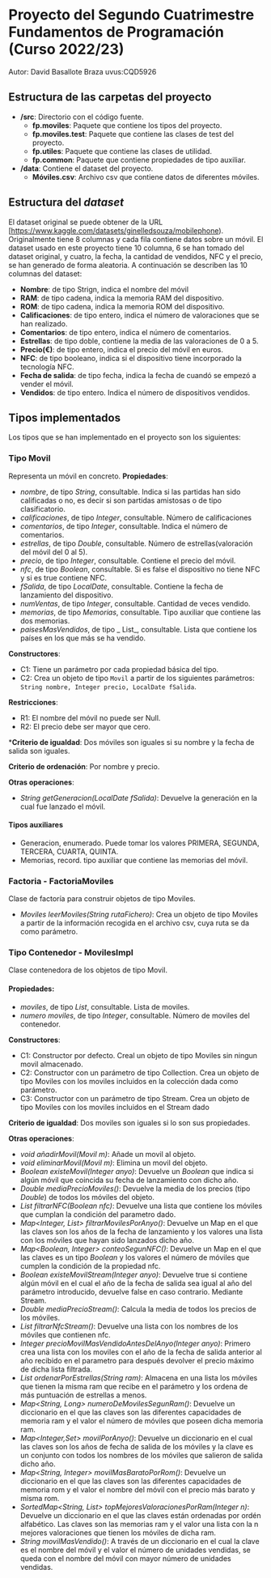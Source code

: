 # Proyecto del Segundo Cuatrimestre Fundamentos de Programación (Curso 2022/23)
Autor: David Basallote Braza   uvus:CQD5926

## Estructura de las carpetas del proyecto

* **/src**: Directorio con el código fuente.
  * **fp.moviles**: Paquete que contiene los tipos del proyecto.
  * **fp.moviles.test**: Paquete que contiene las clases de test del proyecto.
  * **fp.utiles**:  Paquete que contiene las clases de utilidad.
  * **fp.common**:  Paquete que contiene propiedades de tipo auxiliar. 
* **/data**: Contiene el dataset del proyecto.
    * **Móviles.csv**: Archivo csv que contiene datos de diferentes móviles.
    
## Estructura del *dataset*

El dataset original se puede obtener de la URL [https://www.kaggle.com/datasets/ginelledsouza/mobilephone). Originalmente tiene 8 columnas y cada fila contiene datos sobre un móvil. El dataset usado en este proyecto tiene 10 columna, 6 se han tomado del dataset original, y cuatro, la fecha, la cantidad de vendidos, NFC y el precio, se han generado de forma aleatoria. A continuación se describen las 10 columnas del dataset:

* **Nombre**: de tipo Strign, indica el nombre del móvil
* **RAM**: de tipo cadena, indica la memoria RAM del dispositivo.
* **ROM**: de tipo cadena, indica la memoria ROM del dispositivo.
* **Calificaciones**: de tipo entero, indica el número de valoraciones que se han realizado.
* **Comentarios**: de tipo entero, indica el número de comentarios.
* **Estrellas**: de tipo doble, contiene la media de las valoraciones de 0 a 5.
* **Precio(€)**: de tipo entero, indica el precio del móvil en euros. 
* **NFC**: de tipo booleano, indica si el dispositivo tiene incorporado la tecnología NFC.
* **Fecha de salida**: de tipo fecha, indica la fecha de cuandó se empezó a vender el móvil.
* **Vendidos**: de tipo entero. Indica el número de dispositivos vendidos.

## Tipos implementados

Los tipos que se han implementado en el proyecto son los siguientes:

### Tipo Movil
Representa un móvil en concreto.
**Propiedades**:

- _nombre_, de tipo _String_, consultable. Indica si las partidas han sido calificadas o no, es decir si son partidas amistosas o de tipo clasificatorio. 
- _calificaciones_, de tipo _Integer_, consultable. Número de calificaciones 
- _comentarios_, de tipo _Integer_, consultable. Indica el número de comentarios.
- _estrellas_, de tipo _Double_, consultable. Número de estrellas(valoración del móvil del 0 al 5).
- _precio_, de tipo _Integer_, consultable. Contiene el precio del móvil.
- _nfc_, de tipo _Boolean_, consultable. Si es false el dispositivo no tiene NFC y si es true contiene NFC.
- _fSalida_, de tipo _LocalDate_, consultable. Contiene la fecha de lanzamiento del dispositivo.
- _numVentas_, de tipo _Integer_, consultable. Cantidad de veces vendido.
- _memorias_, de tipo _Memorias_, consultable. Tipo auxiliar que contiene las dos memorias.
- _paisesMasVendidos_, de tipo _ List<String>_, consultable. Lista que contiene los países en los que más se ha vendido.

**Constructores**: 

- C1: Tiene un parámetro por cada propiedad básica del tipo.
- C2: Crea un objeto de tipo ```Movil``` a partir de los siguientes parámetros: ```String nombre, Integer precio, LocalDate fSalida```.

**Restricciones**:
 
- R1: El nombre del móvil no puede ser Null.
- R2: El precio debe ser mayor que cero.

***Criterio de igualdad**: Dos móviles son iguales si su nombre y la fecha de salida son iguales.

**Criterio de ordenación**: Por nombre y precio.

**Otras operaciones**:

- _String getGeneracion(LocalDate fSalida)_: Devuelve la generación en la cual fue lanzado el móvil.

#### Tipos auxiliares

- Generacion, enumerado. Puede tomar los valores PRIMERA, SEGUNDA, TERCERA, CUARTA, QUINTA.
- Memorias, record. tipo auxiliar que contiene las memorias del móvil.

### Factoria - FactoriaMoviles

Clase de factoría para construir objetos de tipo Moviles.

- _Moviles leerMoviles(String rutaFichero)_: Crea un objeto de tipo Moviles a partir de la información recogida en el archivo csv, cuya ruta se da como parámetro.

### Tipo Contenedor - MovilesImpl

Clase contenedora de los objetos de tipo Movil.

#### Propiedades:

- _moviles_, de tipo _List<Movil>_, consultable. Lista de moviles.
- _numero moviles_, de tipo _Integer_, consultable. Número de moviles del contenedor.

**Constructores**: 

- C1: Constructor por defecto. Creal un objeto de tipo Moviles sin ningun movil almacenado.
- C2: Constructor con un parámetro de tipo Collection<Movil>. Crea un objeto de tipo Moviles con los moviles incluidos en la colección dada como parámetro.
- C3: Constructor con un parámetro de tipo Stream<Movil>. Crea un objeto de tipo Moviles con los moviles incluidos en el Stream dado

**Criterio de igualdad**: Dos moviles son iguales si lo son sus propiedades.

**Otras operaciones**:

- _void añadirMovil(Movil m)_: Añade un movil al objeto.
- _void eliminarMovil(Movil m)_: Elimina un movil del objeto.
- _Boolean existeMovil(Integer anyo)_: Devuelve un _Boolean_ que indica si algún móvil que coincida su fecha de lanzamiento con dicho año.
- _Double mediaPrecioMoviles()_: Devuelve la media de los precios (tipo _Double_) de todos los móviles del objeto.
- _List<Movil> filtrarNFC(Boolean nfc)_: Devuelve una lista que contiene los móviles que cumplan la condición del parametro dado.
- _Map<Integer, List<String>> filtrarMovilesPorAnyo()_: Devuelve un Map en el que las claves son los años de la fecha de lanzamiento y los valores una lista con los móviles que hayan sido lanzados dicho año.
- _Map<Boolean, Integer> conteoSegunNFC()_: Devuelve un Map en el que las claves es un tipo _Boolean_ y los valores el número de móviles que cumplen la condición de la propiedad nfc.
- _Boolean existeMovilStream(Integer anyo)_: Devuelve true si contiene algún móvil en el cual el año de la fecha de salida sea igual al año del parámetro introducido, devuelve false en caso contrario. Mediante Stream.
- _Double mediaPrecioStream()_: Calcula la media de todos los precios de los móviles.
- _List<String> filtrarNfcStream()_: Devuelve una lista con los nombres de los móviles que contienen nfc.
- _Integer precioMovilMasVendidoAntesDelAnyo(Integer anyo)_: Primero crea una lista con los moviles con el año de la fecha de salida anterior al año recibido en el parametro para después devolver el precio máximo de dicha lista filtrada.
- _List<Movil> ordenarPorEstrellas(String ram)_: Almacena en una lista los móviles que tienen la misma ram que recibe en el parámetro y los ordena de más puntuación de estrellas a menos. 
- _Map<String, Long> numeroDeMovilesSegunRam()_: Devuelve un diccionario en el que las claves son las diferentes capacidades de memoria ram y el valor el número de móviles que poseen dicha memoria ram.
- _Map<Integer,Set<String>> movilPorAnyo()_: Devuelve un diccionario en el cual las claves son los años de fecha de salida de los móviles y la clave es un conjunto con todos los nombres de los móviles que salieron de salida dicho año.
- _Map<String, Integer> movilMasBaratoPorRom()_: Devuelve un diccionario en el que las claves son las diferentes capacidades de memoria rom y el valor el nombre del móvil con el precio más barato y misma rom.
- _SortedMap<String, List<Double>> topMejoresValoracionesPorRam(Integer n)_: Devuelve un diccionario en el que las claves están ordenadas por ordén alfabético. Las claves son las memorias ram y el valor una lista con la n mejores valoraciones que tienen los móviles de dicha ram.
- _String movilMasVendido()_: A través de un diccionario en el cual la clave es el nombre del móvil y el valor el número de unidades vendidas, se queda con el nombre del móvil con mayor número de unidades vendidas.



